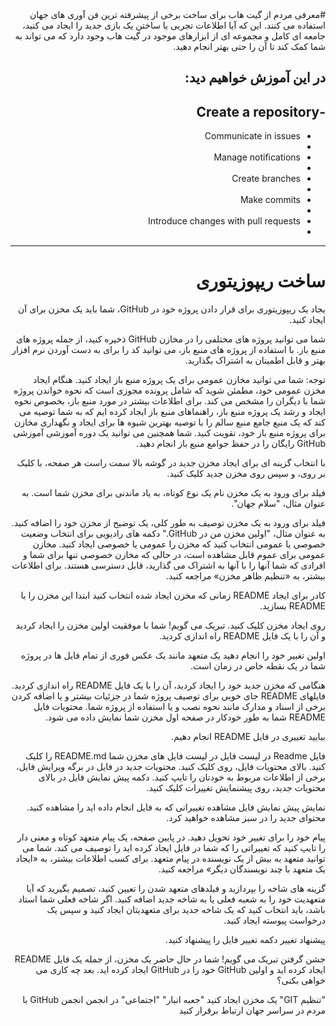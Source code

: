 <div style="direction:rtl">
#معرفی
مردم از گیت هاب برای ساخت برخی از پیشرفته ترین فن آوری های جهان استفاده می کنند. این که آیا اطلاعات تجربی یا ساختن یک بازی جدید را ایجاد می کنید، جامعه ای کامل و مجموعه ای از ابزارهای موجود در گیت هاب وجود دارد که می تواند به شما کمک کند تا آن را حتی بهتر انجام دهید.

## در این آموزش خواهیم دید: ##

-Create a repository 
-
- Communicate in issues
- 
- Manage notifications
- 
- Create branches
- 
- Make commits
-
- Introduce changes with pull requests
- 

----------

# ساخت ریپوزیتوری  #

یجاد یک ریپوزیتوری
برای قرار دادن پروژه خود در GitHub، شما باید یک مخزن برای آن ایجاد کنید.

شما می توانید پروژه های مختلفی را در مخازن GitHub ذخیره کنید، از جمله پروژه های منبع باز. با استفاده از پروژه های منبع باز، می توانید کد را برای به دست آوردن نرم افزار بهتر و قابل اطمینان به اشتراک بگذارید.

توجه: شما می توانید مخازن عمومی برای یک پروژه منبع باز ایجاد کنید. هنگام ایجاد مخزن عمومی خود، مطمئن شوید که شامل پرونده مجوزی است که نحوه خواندن پروژه شما با دیگران را مشخص می کند. برای اطلاعات بیشتر در مورد منبع باز، بخصوص نحوه ایجاد و رشد یک پروژه منبع باز، راهنماهای منبع باز ایجاد کرده ایم که به شما توصیه می کند که یک منبع جامع منبع سالم را با توصیه بهترین شیوه ها برای ایجاد و نگهداری مخازن برای پروژه منبع باز خود، تقویت کنید. شما همچنین می توانید یک دوره آموزشی آموزشی GitHub رایگان را در حفظ جوامع منبع باز انجام دهید.

با انتخاب گزینه ای برای ایجاد مخزن جدید در گوشه بالا سمت راست هر صفحه، با کلیک بر روی، و سپس روی مخزن جدید کلیک کنید.

فیلد برای ورود به یک مخزن نام یک نوع کوتاه، به یاد ماندنی برای مخزن شما است. به عنوان مثال، "سلام جهان".

فیلد برای ورود به یک مخزن توصیف به طور کلی، یک توضیح از مخزن خود را اضافه کنید. به عنوان مثال، "اولین مخزن من در GitHub."
دکمه های رادیویی برای انتخاب وضعیت خصوصی یا عمومی انتخاب کنید که مخزن را عمومی یا خصوصی ایجاد کنید. مخازن عمومی برای عموم قابل مشاهده است، در حالی که مخازن خصوصی تنها برای شما و افرادی که شما آنها را با آنها به اشتراک می گذارید، قابل دسترسی هستند. برای اطلاعات بیشتر، به «تنظیم ظاهر مخزن» مراجعه کنید.

کادر برای ایجاد README زمانی که مخزن ایجاد شده انتخاب کنید ابتدا این مخزن را با README بسازید.

روی ایجاد مخزن کلیک کنید.
تبریک می گویم! شما با موفقیت اولین مخزن را ایجاد کردید و آن را با یک فایل README راه اندازی کردید.

اولین تغییر خود را انجام دهید
یک متعهد مانند یک عکس فوری از تمام فایل ها در پروژه شما در یک نقطه خاص در زمان است.

هنگامی که مخزن جدید خود را ایجاد کردید، آن را با یک فایل README راه اندازی کردید. فایلهای README جای خوبی برای توصیف پروژه شما در جزئیات بیشتر و یا اضافه کردن برخی از اسناد و مدارک مانند نحوه نصب و یا استفاده از پروژه شما. محتویات فایل README شما به طور خودکار در صفحه اول مخزن شما نمایش داده می شود.

بیایید تغییری در فایل README انجام دهیم.

فایل Readme در لیست فایل در لیست فایل های مخزن شما README.md را کلیک کنید.
بالای محتویات فایل، روی کلیک کنید.
محتویات جدید در فایل در برگه ویرایش فایل، برخی از اطلاعات مربوط به خودتان را تایپ کنید.
دکمه پیش نمایش فایل در بالای محتویات جدید، روی پیشنمایش تغییرات کلیک کنید.

نمایش پیش نمایش فایل مشاهده تغییراتی که به فایل انجام داده اید را مشاهده کنید. محتوای جدید را در سبز مشاهده خواهید کرد.

پیام خود را برای تغییر خود تحویل دهید. در پایین صفحه، یک پیام متعهد کوتاه و معنی دار را تایپ کنید که تغییراتی را که شما در فایل ایجاد کرده اید را توصیف می کند. شما می توانید متعهد به بیش از یک نویسنده در پیام متعهد. برای کسب اطلاعات بیشتر، به «ایجاد یک متعهد با چند نویسندگان دیگر» مراجعه کنید.

گزینه های شاخه را بپردازید و فیلدهای متعهد شدن را تعیین کنید، تصمیم بگیرید که آیا متعهدیت خود را به شعبه فعلی یا به شاخه جدید اضافه کنید. اگر شاخه فعلی شما استاد باشد، باید انتخاب کنید که یک شاخه جدید برای متعهدیتان ایجاد کنید و سپس یک درخواست پیوسته ایجاد کنید.

پیشنهاد تغییر دکمه تغییر فایل را پیشنهاد کنید.

جشن گرفتن
تبریک می گویم! شما در حال حاضر یک مخزن، از جمله یک فایل README ایجاد کرده اید و اولین GitHub خود را در GitHub ایجاد کرده اید. بعد چه کاری می خواهی بکنی؟

"تنظیم GIT"
یک مخزن ایجاد کنید
"جعبه انبار"
"اجتماعی"
در انجمن انجمن GitHub با مردم در سراسر جهان ارتباط برقرار کنید
